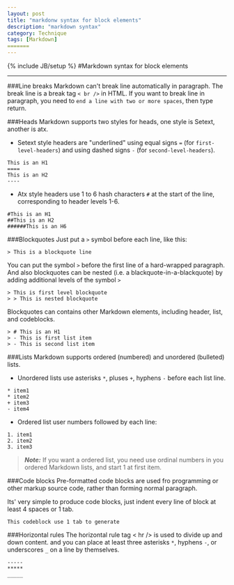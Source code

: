 ```yaml
---
layout: post
title: "markdonw syntax for block elements"
description: "markdown syntax"
category: Technique
tags: [Markdown]
=======
---
```

{% include JB/setup %}
#Markdown syntax for block elements

---
###Line breaks
Markdown can't break line automatically in paragraph. The break line is a break tag `< br />` in HTML. If you want to break line in paragraph, you need to `end a line with two or more spaces`, then type return.  

###Heads
Markdown supports two styles for heads, one style is Setext, another is atx.  

- Setext style headers are "underlined" using equal signs `=` (for `first-level-headers`) and using dashed signs `-` (for `second-level-headers`).  

```
This is an H1
====
This is an H2
----
```

- Atx style headers use 1 to 6 hash characters `#` at the start of the line, corresponding to header levels 1-6.  

```
#This is an H1
##This is an H2
######This is an H6
```

###Blockquotes
Just put a `>` symbol before each line, like this:  

```
> This is a blockquote line 
```

You can put the symbol `>` before the first line of a hard-wrapped paragraph.  
And also blockquotes can be nested (i.e. a blackquote-in-a-blackquote) by adding additional levels of the symbol `>`  

```
> This is first level blockquote
> > This is nested blockquote 
```

Blockquotes can contains other Markdown elements, including header, list, and codeblocks.  

```
> # This is an H1
> - This is first list item
> - This is second list item
```

###Lists
Markdown supports ordered (numbered) and unordered (bulleted) lists.  

* Unordered lists use asterisks `*`, pluses `+`, hyphens `-` before each list line.  

```
* item1
* item2
+ item3
- item4
```

* Ordered list user numbers followed by each line:  

```
1. item1
2. item2
3. item3
```

>***Note:***
>If you want a ordered list, you need use ordinal numbers in you ordered Markdown lists, and start 1 at first item.  

###Code blocks
Pre-formatted code blocks are used fro programming or other markup source code, rather than forming normal paragraph.  

Its' very simple to produce code blocks, just indent every line of block at least 4 spaces or 1 tab.  

	This codeblock use 1 tab to generate

###Horizontal rules
The horizontal rule tag < hr /> is used to divide up and down content.  and you can place at least three asterisks `*`, hyphens `-`, or underscores `_` on a line by themselves.  

	-----
	*****
	_____